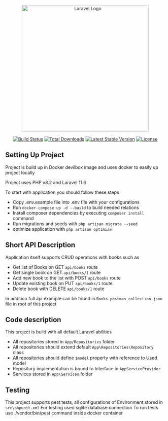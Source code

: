 <p align="center"><a href="https://laravel.com" target="_blank"><img src="https://raw.githubusercontent.com/laravel/art/master/logo-lockup/5%20SVG/2%20CMYK/1%20Full%20Color/laravel-logolockup-cmyk-red.svg" width="400" alt="Laravel Logo"></a></p>

<p align="center">
<a href="https://github.com/laravel/framework/actions"><img src="https://github.com/laravel/framework/workflows/tests/badge.svg" alt="Build Status"></a>
<a href="https://packagist.org/packages/laravel/framework"><img src="https://img.shields.io/packagist/dt/laravel/framework" alt="Total Downloads"></a>
<a href="https://packagist.org/packages/laravel/framework"><img src="https://img.shields.io/packagist/v/laravel/framework" alt="Latest Stable Version"></a>
<a href="https://packagist.org/packages/laravel/framework"><img src="https://img.shields.io/packagist/l/laravel/framework" alt="License"></a>
</p>

## Setting Up Project

Project is build up in Docker devilbox image and uses docker to easily up project locally

Project uses PHP v8.2 and Laravel 11.6

To start with application you should follow these steps 
- Copy .env.example file into .env file with your configurations
- Run `docker-compose up -d --build` to build needed relations
- Install composer dependencies by executing `composer install` command
- Run migrations and seeds with `php artisan migrate --seed`
- optimize application with `php artisan optimize`

## Short API Description

Application itself supports CRUD operations with books such as 
- Get list of Books on GET `api/books` route
- Get single book on GET `api/books/1` route
- Add new book to the list with POST `api/books` route
- Update existing book on PUT `api/books/1` route
- Delete book with DELETE `api/books/1` route

In addition full api example can be found in `Books.postman_collection.json` file in root of this project

## Code description
This project is build with all default Laravel abilities
- All repositories stored in `App/Repositories` folder
- All repositories should extend default `App\Repositories\Repository` class
- All repositories should define `$model` property with reference to Used model
- Repository implementation is bound to Interface in `AppServiceProvider`
- Services stored in `App\Services` folder

## Testing
This project supports pest tests, all configurations of Environment stored in `src\phpunit.xml`
For testing used sqlite database connection
To run tests use ./vendor/bin/pest command inside docker container
